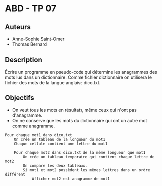ABD - TP 07
===========

Auteurs
-------

- Anne-Sophie Saint-Omer
- Thomas Bernard

Description
-----------

Écrire un programme en pseudo-code qui détermine les anagrammes des mots lus dans un dictionnaire. Comme fichier dictionnaire on utilisera le fichier des mots de la langue anglaise dico.txt.

Objectifs
---------

- On veut tous les mots en résultats, même ceux qui n'ont pas d'anagramme.
- On ne conserve que les mots du dictionnaire qui ont un autre mot comme anagramme.

```
Pour chaque mot1 dans dico.txt
    On crée un tableau de la longueur du mot1
    Chaque cellule contient une lettre du mot1
    
    Pour chaque mot2 dans dico.txt de la même longueur que mot1
        On crée un tableau temporaire qui contient chaque lettre de mot2
        On compare les deux tableaux.
        Si mot1 et mot2 possèdent les mêmes lettres dans un ordre différent
            Afficher mot2 est anagramme de mot1
```
